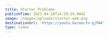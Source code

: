 ```yaml
---
title: Starter Problems
publishTime: 2021-04-10T14:29:29.004Z
image: /images/uploads/starter-web.png
destinationUrl: 'https://youtu.be/eecfn-qjFW4'
type: video
---
```


